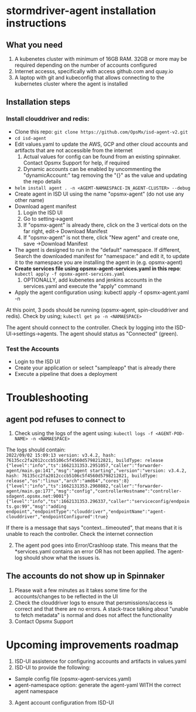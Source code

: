 # stormdriver-agent installation instructions

## What you need
1. A kubenetes cluster with minimum of 16GB RAM. 32GB or more may be required depending on the number of accounts configured
2. Internet accesss, specifically with access github.com and quay.io
3. A laptop with git and kubeconfig that allows connecting to the kubernetes cluster where the agent is installed

## Installation steps
### Install clouddriver and redis: 
- Clone this repo: `git clone https://github.com/OpsMx/isd-agent-v2.git`
- `cd isd-agent` 
- Edit values.yaml to update the AWS, GCP and other cloud accounts and artifacts that are not accessible from the internet
  1. Actual values for config can be found from an existing spinnaker. Contact Opsmx Support for help, if required
  2. Dynamic accounts can be enabled by uncommenting the "dynamicAccount:" tag removing the "{}" as the value and updating the repo details
- `helm install agent . -n <AGEMT-NAMAESPACE-IN_AGENT-CLUSTER> --debug`
- Create agent in ISD UI using the name "opsmx-agent" (do not use any other name)
- Download agent manifest
  1. Login the ISD UI
  2. Go to setting->agent
  3. If "opsmx-agent" is already there, click on the 3 vertical dots on the far right, edit-> Download Manifest
  4. If "opsmx-agent" is not there, click "New agent" and create one, save ->Download Manifest
- The agent is designed to run in the "default" namespace. If different, Search the downloaded manifest for "namespace:" and edit it, to update it to the namespace you are installing the agent in (e.g. opsmx-agent)
- **Create services file using opsmx-agent-services.yaml in this repo**: `kubectl apply -f opsmx-agent-services.yaml`
  1. OPTIONALLY, add kubenetes and jenkins accounts in the services.yaml and execute the "apply" command 
- Apply the agent configuration using: kubectl apply -f opsmx-agent.yaml -n <NAMAESPACE>

At this point, 3 pods should be running (opsmx-agent, spin-clouddriver and redis). Check by using; 
`kubectl get po -n <NAMAESPACE>`
  
The agent should connect to the controller. Check by logging into the ISD-UI->settings->agents. The agent should status as "Connected" (green).
  
  
### Test the Accounts
- Login to the ISD UI
- Create your application or select "sampleapp" that is already there
- Execute a pipeline that does a deployment

# Troubleshooting
## agent pod refuses to connect to 
1. Check using the logs of the agent using:
`kubectl logs -f <AGENT-POD-NAME> -n <NAMAESPACE>`

The logs should contain:  
`2022/09/02 15:09:13 version: v3.4.2, hash: 76135cc2fa2012cccb5106c5f4560d5798212821, buildType: release {"level":"info","ts":1662131353.2951057,"caller":"forwarder-agent/main.go:141","msg":"agent starting","version":"version: v3.4.2, hash: 76135cc2fa2012cccb5106c5f4560d5798212821, buildType: release","os":"linux","arch":"amd64","cores":8} {"level":"info","ts":1662131353.2960882,"caller":"forwarder-agent/main.go:177","msg":"config","controllerHostname":"controller-sdagent.opsmx.net:9001"} {"level":"info","ts":1662131353.296337,"caller":"serviceconfig/endpoints.go:99","msg":"adding endpoint","endpointType":"clouddriver","endpointName":"agent-clouddriver","endpointConfigured":true}`

If there is a message that says "context...timeouted", that means that it is unable to reach the controller. Check the internet connection

2. The agent pod goes into Error/Crashloop state. This means that the *services.yaml contains an error OR has not been applied. The agent-log should show what the issues is.

## The accounts do not show up in Spinnaker
1. Please wait a few minutes as it takes some time for the accounts/changes to be reflected in the UI
2. Check the clouddriver logs to ensure that persmissions/access is correct and that there are no errors. A stack-trace talking about "unable to fetch metadata" is normal and does not affect the functionality
3. Contact Opsmx Support  
  
# Upcoming improvements roadmap
1. ISD-UI assistence for configuring accounts and artifacts in values.yaml
2. ISD-UI to provide the following:
  - Sample config file (opsmx-agent-services.yaml)
  - agent-namespace option: generate the agent-yaml WITH the correct agent namespace
3. Agent account configuration from ISD-UI
